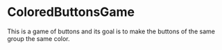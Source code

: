 # ColoredButtonsGame
This is a game of buttons and its goal is to make the buttons of the same group the same color.
